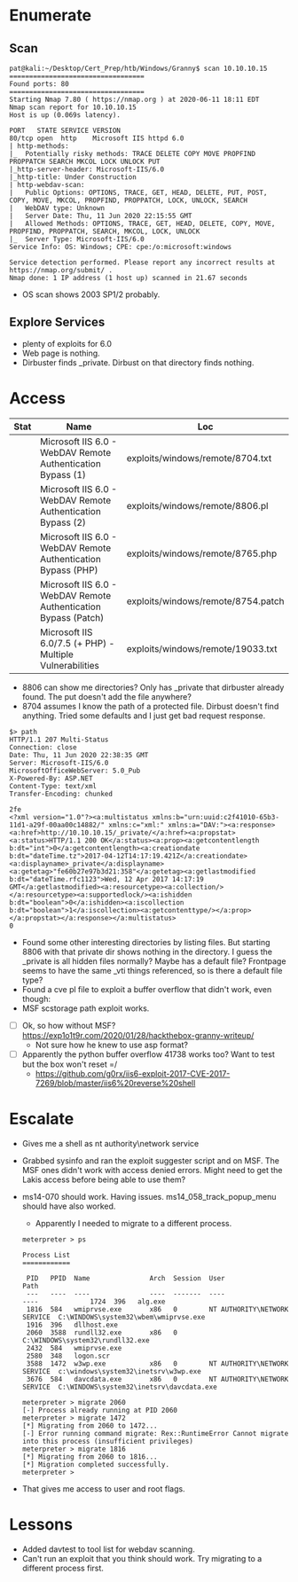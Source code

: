 # Enumerate

## Scan

```
pat@kali:~/Desktop/Cert_Prep/htb/Windows/Granny$ scan 10.10.10.15
==================================
Found ports: 80
==================================
Starting Nmap 7.80 ( https://nmap.org ) at 2020-06-11 18:11 EDT
Nmap scan report for 10.10.10.15
Host is up (0.069s latency).

PORT   STATE SERVICE VERSION
80/tcp open  http    Microsoft IIS httpd 6.0
| http-methods: 
|_  Potentially risky methods: TRACE DELETE COPY MOVE PROPFIND PROPPATCH SEARCH MKCOL LOCK UNLOCK PUT
|_http-server-header: Microsoft-IIS/6.0
|_http-title: Under Construction
| http-webdav-scan: 
|   Public Options: OPTIONS, TRACE, GET, HEAD, DELETE, PUT, POST, COPY, MOVE, MKCOL, PROPFIND, PROPPATCH, LOCK, UNLOCK, SEARCH
|   WebDAV type: Unknown
|   Server Date: Thu, 11 Jun 2020 22:15:55 GMT
|   Allowed Methods: OPTIONS, TRACE, GET, HEAD, DELETE, COPY, MOVE, PROPFIND, PROPPATCH, SEARCH, MKCOL, LOCK, UNLOCK
|_  Server Type: Microsoft-IIS/6.0
Service Info: OS: Windows; CPE: cpe:/o:microsoft:windows

Service detection performed. Please report any incorrect results at https://nmap.org/submit/ .
Nmap done: 1 IP address (1 host up) scanned in 21.67 seconds
```

* OS scan shows 2003 SP1/2 probably. 

## Explore Services

* plenty of exploits for 6.0
* Web page is nothing. 
* Dirbuster finds _private. Dirbust on that directory finds nothing. 

# Access

| Stat | Name                                                         | Loc                                |
| ---- | ------------------------------------------------------------ | ---------------------------------- |
|      | Microsoft IIS 6.0 - WebDAV Remote Authentication Bypass (1)  | exploits/windows/remote/8704.txt   |
|      | Microsoft IIS 6.0 - WebDAV Remote Authentication Bypass (2)  | exploits/windows/remote/8806.pl    |
|      | Microsoft IIS 6.0 - WebDAV Remote Authentication Bypass (PHP) | exploits/windows/remote/8765.php   |
|      | Microsoft IIS 6.0 - WebDAV Remote Authentication Bypass (Patch) | exploits/windows/remote/8754.patch |
|      | Microsoft IIS 6.0/7.5 (+ PHP) - Multiple Vulnerabilities     | exploits/windows/remote/19033.txt  |

* 8806 can show me directories? Only has _private that dirbuster already found. The put doesn't add the file anywhere?
* 8704 assumes I know the path of a protected file. Dirbust doesn't find anything. Tried some defaults and I just get bad request response. 

```
$> path
HTTP/1.1 207 Multi-Status
Connection: close
Date: Thu, 11 Jun 2020 22:38:35 GMT
Server: Microsoft-IIS/6.0
MicrosoftOfficeWebServer: 5.0_Pub
X-Powered-By: ASP.NET
Content-Type: text/xml
Transfer-Encoding: chunked

2fe
<?xml version="1.0"?><a:multistatus xmlns:b="urn:uuid:c2f41010-65b3-11d1-a29f-00aa00c14882/" xmlns:c="xml:" xmlns:a="DAV:"><a:response><a:href>http://10.10.10.15/_private/</a:href><a:propstat><a:status>HTTP/1.1 200 OK</a:status><a:prop><a:getcontentlength b:dt="int">0</a:getcontentlength><a:creationdate b:dt="dateTime.tz">2017-04-12T14:17:19.421Z</a:creationdate><a:displayname>_private</a:displayname><a:getetag>"fe60b27e97b3d21:358"</a:getetag><a:getlastmodified b:dt="dateTime.rfc1123">Wed, 12 Apr 2017 14:17:19 GMT</a:getlastmodified><a:resourcetype><a:collection/></a:resourcetype><a:supportedlock/><a:ishidden b:dt="boolean">0</a:ishidden><a:iscollection b:dt="boolean">1</a:iscollection><a:getcontenttype/></a:prop></a:propstat></a:response></a:multistatus>
0

```

* Found some other interesting directories by listing files. But starting 8806 with that private dir shows nothing in the directory. I guess the _private is all hidden files normally? Maybe has a default file? Frontpage seems to have the same _vti things referenced, so is there a default file type? 
* Found a cve pl file to exploit a buffer overflow that didn't work, even though: 
* MSF scstorage path exploit works. 
* [ ] Ok, so how without MSF? https://exp1o1t9r.com/2020/01/28/hackthebox-granny-writeup/
  * Not sure how he knew to use asp format? 
* [ ] Apparently the python buffer overflow 41738 works too? Want to test but the box won't reset =/
  * https://github.com/g0rx/iis6-exploit-2017-CVE-2017-7269/blob/master/iis6%20reverse%20shell

# Escalate

* Gives me a shell as nt authority\network service

* Grabbed sysinfo and ran the exploit suggester script and on MSF. The MSF ones didn't work with access denied errors. Might need to get the Lakis access before being able to use them? 

* ms14-070 should work. Having issues. ms14_058_track_popup_menu should have also worked. 

  * Apparently I needed to migrate to a different process.

  ```
  meterpreter > ps
  
  Process List
  ============
  
   PID   PPID  Name               Arch  Session  User                          Path
   ---   ----  ----               ----  -------  ----                          ----          	1724  396   alg.exe                                                         
   1816  584   wmiprvse.exe       x86   0        NT AUTHORITY\NETWORK SERVICE  C:\WINDOWS\system32\wbem\wmiprvse.exe
   1916  396   dllhost.exe                                                     
   2060  3588  rundll32.exe       x86   0                                      C:\WINDOWS\system32\rundll32.exe
   2432  584   wmiprvse.exe                                                    
   2580  348   logon.scr                                                       
   3588  1472  w3wp.exe           x86   0        NT AUTHORITY\NETWORK SERVICE  c:\windows\system32\inetsrv\w3wp.exe
   3676  584   davcdata.exe       x86   0        NT AUTHORITY\NETWORK SERVICE  C:\WINDOWS\system32\inetsrv\davcdata.exe
  
  meterpreter > migrate 2060
  [-] Process already running at PID 2060
  meterpreter > migrate 1472
  [*] Migrating from 2060 to 1472...
  [-] Error running command migrate: Rex::RuntimeError Cannot migrate into this process (insufficient privileges)
  meterpreter > migrate 1816
  [*] Migrating from 2060 to 1816...
  [*] Migration completed successfully.
  meterpreter > 
  
  ```

  

* That gives me access to user and root flags. 

# Lessons

* Added davtest to tool list for webdav scanning. 
* Can't run an exploit that you think should work. Try migrating to a different process first. 

